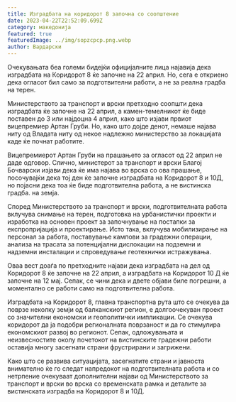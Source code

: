```yaml
---
title: Изградбата на коридорот 8 започна со соопштение
date: 2023-04-22T22:52:09.699Z
category: македонија
featured: true
featuredImage: ../img/sopzcpcp.png.webp
author: Вардарски
---
```


Очекувањата беа големи бидејќи официјалните лица најавија дека изградбата на Коридорот 8 ќе започне на 22 април. Но, сега е откриено дека огласот бил само за подготвителни работи, а не за реална градба на терен.

Министерството за транспорт и врски претходно соопшти дека изградбата ќе започне на 22 април, а камен-темелникот ќе биде поставен до 3 или најдоцна 4 април, како што изјави првиот вицепремиер Артан Груби. Но, како што дојде денот, немаше најава ниту од Владата ниту од некое надлежно министерство за локацијата каде ќе почнат работите.

Вицепремиерот Артан Груби на прашањето за огласот од 22 април не даде одговор. Слично, министерот за транспорт и врски Благој Бочварски изјави дека ќе има најава во врска со ова прашање, посочувајќи дека тој ден ќе започне изградбата на Коридорот 8 и 10Д, но појасни дека тоа ќе биде подготвителна работа, а не вистинска градба. на земја.

Според Министерството за транспорт и врски, подготвителната работа вклучува снимање на терен, подготовка на урбанистички проекти и изработка на основен проект за започнување на постапки за експропријација и проектирање. Исто така, вклучува мобилизирање на персонал за работа, поставување кампови за градежни операции, анализа на трасата за потенцијални дислокации на подземни и надземни инсталации и спроведување геотехнички истражувања.

Оваа вест доаѓа по претходните најави дека изградбата на дел од Коридорот 8 ќе започне на 22 април, а изградбата на Коридорот 10 Д ќе започне на 12 мај. Сепак, се чини дека и двете објави биле погрешни, а моментално се работи само на подготвителна работа.

Изградбата на Коридорот 8, главна транспортна рута што се очекува да поврзе неколку земји од балканскиот регион, е долгоочекуван проект со значителни економски и геополитички импликации. Се очекува коридорот да ја подобри регионалната поврзаност и да го стимулира економскиот развој во регионот. Сепак, одложувањата и неизвесностите околу почетокот на вистинските градежни работи оставија многу засегнати страни фрустрирани и загрижени.

Како што се развива ситуацијата, засегнатите страни и јавноста внимателно ќе го следат напредокот на подготвителната работа и со нетрпение очекуваат дополнителни најави од Министерството за транспорт и врски во врска со временската рамка и деталите за вистинската изградба на Коридорот 8 и 10Д.
